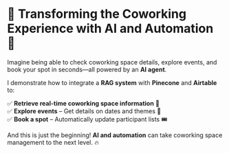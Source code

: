 # 🚀 Transforming the Coworking Experience with AI and Automation 🤖  

Imagine being able to check coworking space details, explore events, and book your spot in seconds—all powered by an **AI agent**.  

I demonstrate how to integrate a **RAG system** with **Pinecone** and **Airtable** to:  

✅ **Retrieve real-time coworking space information** 📍  
✅ **Explore events** – Get details on dates and themes 📅  
✅ **Book a spot** – Automatically update participant lists 🎟️  

And this is just the beginning! **AI and automation** can take coworking space management to the next level. 🔥  
